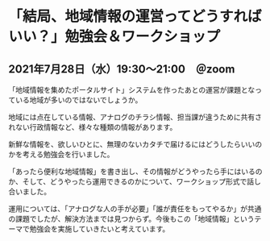 # 「結局、地域情報の運営ってどうすればいい？」勉強会＆ワークショップ
## 2021年7月28日（水）19:30～21:00　＠zoom

「地域情報を集めたポータルサイト」システムを作ったあとの運営が課題となっている地域が多いのではないでしょうか。

地域には点在している情報、アナログのチラシ情報、担当課が違うために共有されない行政情報など、様々な種類の情報があります。

新鮮な情報を、欲しいひとに、無理のないカタチで届けるにはどうしたらいいのかを考える勉強会を行いました。

「あったら便利な地域情報」を書き出し、その情報がどうやったら手にはいるのか、そして、どうやったら運用できるのかについて、ワークショップ形式で話し合いました。

運用については、「アナログな人の手が必要」「誰が責任をもってやるか」が共通の課題でしたが、解決方法までは見つからず。今後もこの「地域情報」というテーマで勉強会を実施していきたいと考えています。

